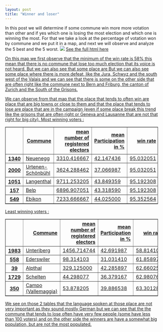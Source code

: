 ```yaml
---
layout: post
title: "Winner and loser"
---
```



In this post we will determine if some commune win more more votation than other and if yes which one is losing the most election and which
one is winning the most. For that we take a look at the percentage of votation won by commune and we put it in a map, and next we will observe and analyze the 5 best and the 5 worst.
<img src="{{ site.github.url }}/assets/data/map_winner.png">
<a href="{{ site.github.url }}/assets/data/map_winner.html"> See the full html here

On this map we first observe that the minimum of the win rate is 58% this mean that there is no commune that lose too much election that its voice is not heard. 
But we can also see that some place are 
But we can also see some place where there is more defeat, like the Jura, Schwyz and the south west of the Valais and we can see that there is some on the other side that are often right like the commune next to Bern and Friburg, the canton of Zurich
and the South of the Grisons.

We can observe from that map that the place that tends to often win are place that are big towns or close to them and that the place that tends to lose are place
that are in the campaign (even if some place break this trend like the grisons that are often right or Geneva and Lausanne that are not that right for big city).
Most winning voters :
<table border="1" class="dataframe">
  <thead>
    <tr style="text-align: right;">
      <th></th>
      <th>Commune</th>
      <th>mean number of registered electors</th>
       <th>mean Participation in %</th>
      <th>win rate</th>
    </tr>
  </thead>
  <tbody>
    <tr>
      <th>1340</th>
      <td>Neuenegg</td>
      <td>3310.416667</td>
      <td>42.147436</td>
      <td>95.032051</td>
    </tr>
    <tr>
      <th>2000</th>
      <td>Urtenen-Schönbühl</td>
      <td>3624.288462</td>
      <td>37.066987</td>
      <td>95.032051</td>
    </tr>
    <tr>
      <th>1051</th>
      <td>Langenthal</td>
      <td>9711.253205</td>
      <td>43.849359</td>
      <td>95.192308</td>
    </tr>
    <tr>
      <th>157</th>
      <td>Belp</td>
      <td>6896.907051</td>
      <td>43.318590</td>
      <td>95.192308</td>
    </tr>
    <tr>
      <th>549</th>
      <td>Ebikon</td>
      <td>7233.666667</td>
      <td>44.025000</td>
      <td>95.352564</td>
    </tr>
  </tbody>
  </table>



Least winning voters :
<table border="1" class="dataframe">
  <thead>
    <tr style="text-align: right;">
      <th></th>
      <th>Commune</th>
      <th>mean number of registered electors</th>
      <th>mean Participation in %</th>
      <th>win rate</th>
    </tr>
  </thead>
  <tbody>
    <tr>
      <th>1983</th>
      <td>Unteriberg</td>
      <td>1456.714744</td>
      <td>42.691987</td>
      <td>58.814103</td>
    </tr>
    <tr>
      <th>558</th>
      <td>Ederswiler</td>
      <td>98.314103</td>
      <td>31.031410</td>
      <td>61.858974</td>
    </tr>
    <tr>
      <th>39</th>
      <td>Alpthal</td>
      <td>329.125000</td>
      <td>42.285897</td>
      <td>62.660256</td>
    </tr>
    <tr>
      <th>1729</th>
      <td>Schelten</td>
      <td>44.298077</td>
      <td>36.379167</td>
      <td>62.980769</td>
    </tr>
    <tr>
      <th>350</th>
      <td>Campo (Vallemaggia)</td>
      <td>53.878205</td>
      <td>39.886538</td>
      <td>63.301282</td>
    </tr>
  </tbody>
</table>


We see on those 2 tables that the language spoken at those place are not very important
as they sound mostly German
 but we can see that the 
the commune that tends to lose often have very few people (some have less than 100 voters) and on the other side the winners are 
have a somewhat big population, but are not the most populated.

